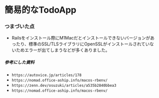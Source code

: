 # 簡易的なTodoApp

### つまづいた点

* Railsをインストール際にM1Macだとインストールできないバージョンがあったり、標準のSSL/TLSライブラリにOpenSSLがインストールされていないためエラーが出てしまうなどが多くありました。

##### 参考にした資料

* `https://autovice.jp/articles/178`
* `https://nomad.office-aship.info/macos-rbenv/`
* `https://zenn.dev/osuzuki/articles/a535b2840bbea3`
* `https://nomad.office-aship.info/macos-rbenv/`

